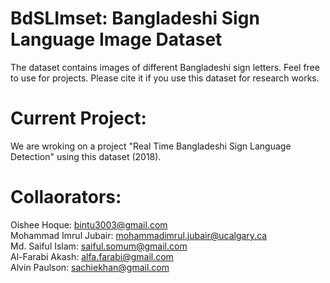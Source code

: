 # BdSLImset: Bangladeshi Sign Language Image Dataset
The dataset contains images of different Bangladeshi sign letters. Feel free to use for projects.
Please cite it if you use this dataset for research works.

# Current Project:
We are wroking on a project "Real Time Bangladeshi Sign Language Detection" using this dataset (2018).

# Collaorators:
Oishee Hoque: bintu3003@gmail.com  
Mohammad Imrul Jubair: mohammadimrul.jubair@ucalgary.ca  
Md. Saiful Islam: saiful.somum@gmail.com  
Al-Farabi Akash: alfa.farabi@gmail.com  
Alvin Paulson: sachiekhan@gmail.com  
